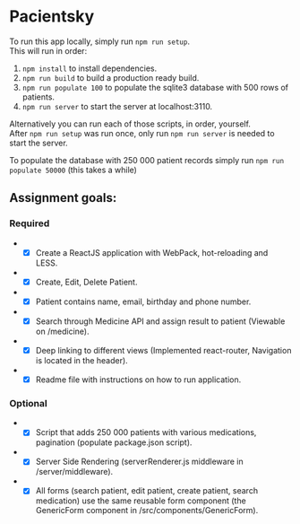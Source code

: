 # Pacientsky
To run this app locally, simply run `npm run setup`.  
This will run in order:  
  1. `npm install` to install dependencies.
  2. `npm run build` to build a production ready build.
  3. `npm run populate 100` to populate the sqlite3 database with 500 rows of patients.
  4. `npm run server` to start the server at localhost:3110.

Alternatively you can run each of those scripts, in order, yourself.  
After `npm run setup` was run once, only run `npm run server` is needed to start the server.  

To populate the database with 250 000 patient records simply run `npm run populate 50000` (this takes a while)  


## Assignment goals:
### Required
  *  - [x] Create a ReactJS application with WebPack, hot-reloading and LESS.
  *  - [x] Create, Edit, Delete Patient.
  *  - [x] Patient contains name, email, birthday and phone number.
  *  - [x] Search through Medicine API and assign result to patient (Viewable on /medicine).
  *  - [x] Deep linking to different views (Implemented react-router, Navigation is located in the header).
  *  - [x] Readme file with instructions on how to run application.
 
 ### Optional
  *  - [x] Script that adds 250 000 patients with various medications, pagination (populate package.json script).
  *  - [x] Server Side Rendering (serverRenderer.js middleware in /server/middleware).
  *  - [x] All forms (search patient, edit patient, create patient, search medication) use the same reusable form 
           component (the GenericForm component in /src/components/GenericForm).
